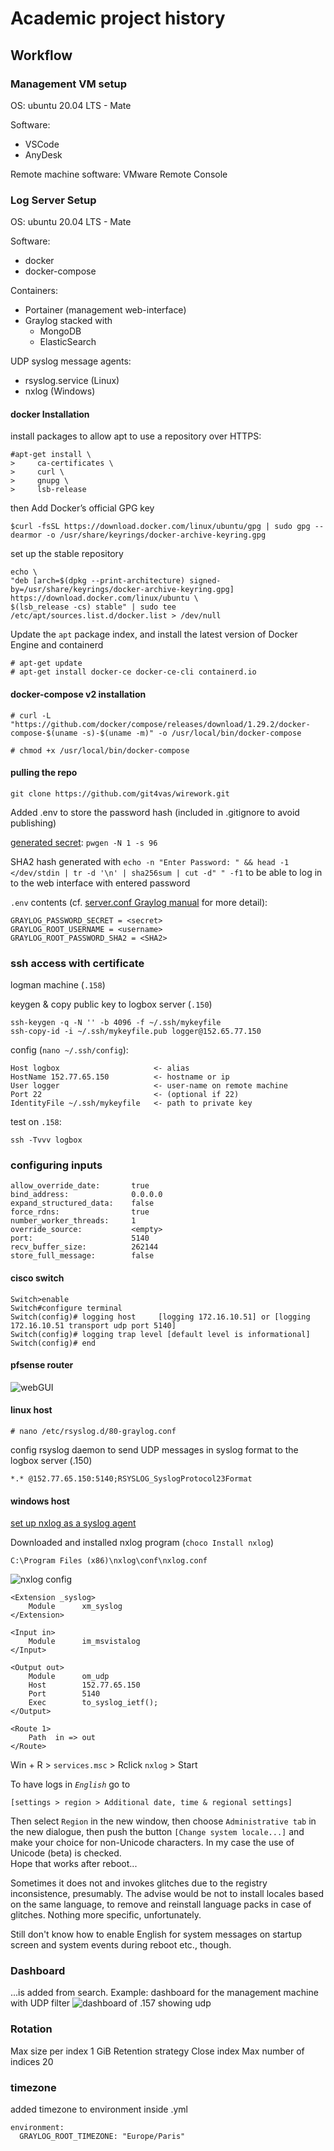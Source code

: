 # Academic project history

## Workflow

### Management VM setup

OS: ubuntu 20.04 LTS - Mate

Software:

* VSCode
* AnyDesk

Remote machine software:
VMware Remote Console

### Log Server Setup

OS: ubuntu 20.04 LTS - Mate

Software:

* docker
* docker-compose

Containers:

* Portainer (management web-interface)
* Graylog stacked with
  * MongoDB
  * ElasticSearch

[//]: #() 
[comment]: <> (This is a comment, it will not be included)

UDP syslog message agents:

* rsyslog.service (Linux)
* nxlog (Windows)

#### docker Installation

install packages to allow apt to use a repository over HTTPS:

    #apt-get install \
    >     ca-certificates \
    >     curl \
    >     gnupg \
    >     lsb-release

then Add Docker’s official GPG key

    $curl -fsSL https://download.docker.com/linux/ubuntu/gpg | sudo gpg --dearmor -o /usr/share/keyrings/docker-archive-keyring.gpg

set up the stable repository

    echo \
    "deb [arch=$(dpkg --print-architecture) signed-by=/usr/share/keyrings/docker-archive-keyring.gpg] https://download.docker.com/linux/ubuntu \
    $(lsb_release -cs) stable" | sudo tee /etc/apt/sources.list.d/docker.list > /dev/null

Update the `apt` package index, and install the latest version of Docker Engine and containerd

    # apt-get update
    # apt-get install docker-ce docker-ce-cli containerd.io

#### docker-compose v2 installation

    # curl -L "https://github.com/docker/compose/releases/download/1.29.2/docker-compose-$(uname -s)-$(uname -m)" -o /usr/local/bin/docker-compose

    # chmod +x /usr/local/bin/docker-compose

#### pulling the repo

    git clone https://github.com/git4vas/wirework.git

Added .env to store the password hash (included in .gitignore to avoid publishing)

[generated secret](https://linux.die.net/man/1/pwgen): `pwgen -N 1 -s 96`

SHA2 hash generated with `echo -n "Enter Password: " && head -1 </dev/stdin | tr -d '\n' | sha256sum | cut -d" " -f1`
to be able to log in to the web interface with entered password

`.env` contents (cf. [server.conf Graylog manual](https://docs.graylog.org/v1/docs/server-conf) for more detail):

    GRAYLOG_PASSWORD_SECRET = <secret>
    GRAYLOG_ROOT_USERNAME = <username>
    GRAYLOG_ROOT_PASSWORD_SHA2 = <SHA2>

### ssh access with certificate

logman machine (`.158`)

keygen & copy public key to logbox server (`.150`)

    ssh-keygen -q -N '' -b 4096 -f ~/.ssh/mykeyfile
    ssh-copy-id -i ~/.ssh/mykeyfile.pub logger@152.65.77.150

config (`nano ~/.ssh/config`):

    Host logbox                     <- alias
    HostName 152.77.65.150          <- hostname or ip
    User logger                     <- user-name on remote machine
    Port 22                         <- (optional if 22)
    IdentityFile ~/.ssh/mykeyfile   <- path to private key

test on `.158`:

    ssh -Tvvv logbox

### configuring inputs

    allow_override_date:       true
    bind_address:              0.0.0.0
    expand_structured_data:    false
    force_rdns:                true
    number_worker_threads:     1
    override_source:           <empty>
    port:                      5140
    recv_buffer_size:          262144
    store_full_message:        false

#### cisco switch

    Switch>enable
    Switch#configure terminal
    Switch(config)# logging host     [logging 172.16.10.51] or [logging 172.16.10.51 transport udp port 5140]
    Switch(config)# logging trap level [default level is informational]
    Switch(config)# end

#### pfsense router

![webGUI](pfsense.png)

#### linux host

    # nano /etc/rsyslog.d/80-graylog.conf

config rsyslog daemon to send UDP messages in syslog format to the logbox server (.150)

    *.* @152.77.65.150:5140;RSYSLOG_SyslogProtocol23Format

#### windows host

[set up nxlog as a syslog agent](https://thehackertips.com/sending-syslog-from-windows-hosts-to-graylog-server/)

Downloaded and installed nxlog program (`choco Install nxlog`)

    C:\Program Files (x86)\nxlog\conf\nxlog.conf

![nxlog config](nxlog.png)

    <Extension _syslog>
        Module      xm_syslog
    </Extension>

    <Input in>
        Module      im_msvistalog
    </Input>

    <Output out>
        Module      om_udp
        Host        152.77.65.150
        Port        5140
        Exec        to_syslog_ietf();
    </Output>

    <Route 1>
        Path  in => out
    </Route>

Win + R > `services.msc` > Rclick `nxlog` > Start

To have logs in *`English`* go to

    [settings > region > Additional date, time & regional settings]

Then select `Region` in the new window, then choose `Administrative tab` in the new dialogue, then push the button `[Change system locale...]` and make your choice for non-Unicode characters.
In my case the use of Unicode (beta) is checked.  
Hope that works after reboot...

Sometimes it does not and invokes glitches due to the registry inconsistence, presumably. The advise would be not to install locales based on the same language, to remove and reinstall language packs in case of glitches. Nothing more specific, unfortunately.

Still don't know how to enable English for system messages on startup screen and system events during reboot etc., though.

[//]: # (http://thehackertips.com/sending-syslog-from-windows-hosts-to-graylog-server/)

### Dashboard

...is added from search. Example: dashboard for the management machine with UDP filter
![dashboard of .157 showing udp](dashboard-filter.png)

### Rotation

Max size per index      1 GiB
Retention strategy      Close index
Max number of indices   20

### timezone

added timezone to environment inside .yml

    environment:
      GRAYLOG_ROOT_TIMEZONE: "Europe/Paris"
